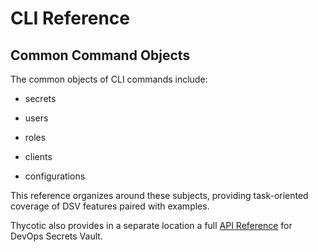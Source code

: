 ﻿[title]: # (CLI Reference)
[tags]: # (,)
[priority]: # (1800)

# CLI Reference

## Common Command Objects

The common objects of CLI commands include:

* secrets

* users

* roles

* clients

* configurations

This reference organizes around these subjects, providing task-oriented coverage of DSV features paired with examples.

Thycotic also provides in a separate location a full [API Reference](https://dsv.thycotic.com/api) for DevOps Secrets Vault.
